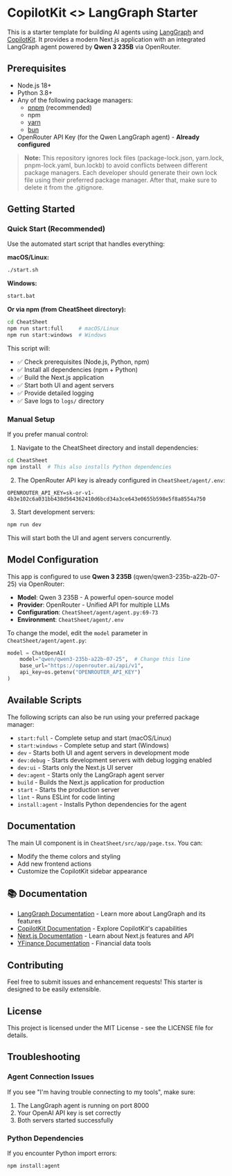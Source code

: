 # CopilotKit <> LangGraph Starter

This is a starter template for building AI agents using [LangGraph](https://www.langchain.com/langgraph) and [CopilotKit](https://copilotkit.ai). It provides a modern Next.js application with an integrated LangGraph agent powered by **Qwen 3 235B** via OpenRouter.

## Prerequisites

- Node.js 18+ 
- Python 3.8+
- Any of the following package managers:
  - [pnpm](https://pnpm.io/installation) (recommended)
  - npm
  - [yarn](https://classic.yarnpkg.com/lang/en/docs/install/#mac-stable)
  - [bun](https://bun.sh/)
- OpenRouter API Key (for the Qwen LangGraph agent) - **Already configured**

> **Note:** This repository ignores lock files (package-lock.json, yarn.lock, pnpm-lock.yaml, bun.lockb) to avoid conflicts between different package managers. Each developer should generate their own lock file using their preferred package manager. After that, make sure to delete it from the .gitignore.

## Getting Started

### Quick Start (Recommended)

Use the automated start script that handles everything:

**macOS/Linux:**
```bash
./start.sh
```

**Windows:**
```bash
start.bat
```

**Or via npm (from CheatSheet directory):**
```bash
cd CheatSheet
npm run start:full     # macOS/Linux
npm run start:windows  # Windows
```

This script will:
- ✅ Check prerequisites (Node.js, Python, npm)
- ✅ Install all dependencies (npm + Python)
- ✅ Build the Next.js application
- ✅ Start both UI and agent servers
- ✅ Provide detailed logging
- ✅ Save logs to `logs/` directory

### Manual Setup

If you prefer manual control:

1. Navigate to the CheatSheet directory and install dependencies:
```bash
cd CheatSheet
npm install  # This also installs Python dependencies
```

2. The OpenRouter API key is already configured in `CheatSheet/agent/.env`:
```
OPENROUTER_API_KEY=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
```

3. Start development servers:
```bash
npm run dev
```

This will start both the UI and agent servers concurrently.

## Model Configuration

This app is configured to use **Qwen 3 235B** (qwen/qwen3-235b-a22b-07-25) via OpenRouter:

- **Model**: Qwen 3 235B - A powerful open-source model
- **Provider**: OpenRouter - Unified API for multiple LLMs
- **Configuration**: `CheatSheet/agent/agent.py:69-73`
- **Environment**: `CheatSheet/agent/.env`

To change the model, edit the `model` parameter in `CheatSheet/agent/agent.py`:
```python
model = ChatOpenAI(
    model="qwen/qwen3-235b-a22b-07-25",  # Change this line
    base_url="https://openrouter.ai/api/v1",
    api_key=os.getenv("OPENROUTER_API_KEY")
)
```

## Available Scripts
The following scripts can also be run using your preferred package manager:
- `start:full` - Complete setup and start (macOS/Linux)
- `start:windows` - Complete setup and start (Windows)
- `dev` - Starts both UI and agent servers in development mode
- `dev:debug` - Starts development servers with debug logging enabled
- `dev:ui` - Starts only the Next.js UI server
- `dev:agent` - Starts only the LangGraph agent server
- `build` - Builds the Next.js application for production
- `start` - Starts the production server
- `lint` - Runs ESLint for code linting
- `install:agent` - Installs Python dependencies for the agent

## Documentation

The main UI component is in `CheatSheet/src/app/page.tsx`. You can:
- Modify the theme colors and styling
- Add new frontend actions
- Customize the CopilotKit sidebar appearance

## 📚 Documentation

- [LangGraph Documentation](https://langchain-ai.github.io/langgraph/) - Learn more about LangGraph and its features
- [CopilotKit Documentation](https://docs.copilotkit.ai) - Explore CopilotKit's capabilities
- [Next.js Documentation](https://nextjs.org/docs) - Learn about Next.js features and API
- [YFinance Documentation](https://pypi.org/project/yfinance/) - Financial data tools

## Contributing

Feel free to submit issues and enhancement requests! This starter is designed to be easily extensible.

## License

This project is licensed under the MIT License - see the LICENSE file for details.

## Troubleshooting

### Agent Connection Issues
If you see "I'm having trouble connecting to my tools", make sure:
1. The LangGraph agent is running on port 8000
2. Your OpenAI API key is set correctly
3. Both servers started successfully

### Python Dependencies
If you encounter Python import errors:
```bash
npm install:agent
```